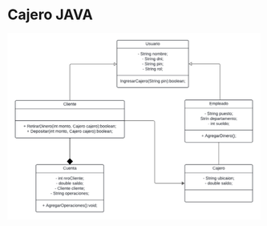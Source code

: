 <!DOCTYPE html>
<html lang="en">
<head>
    <meta charset="UTF-8">
    <meta name="viewport" content="width=device-width, initial-scale=1.0">
    <title>Document</title>
</head>
<body>
    <h1>Cajero JAVA</h1>
    <img src="diagrama.png" alt="Diagrama">
    <p></p>
</body>
</html>
